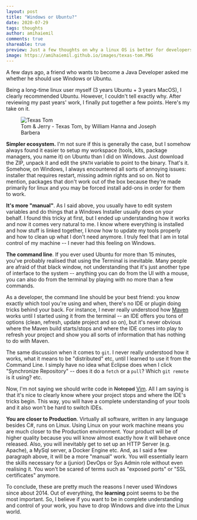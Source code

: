 ```yaml
---
layout: post
title: "Windows or Ubuntu?"
date: 2020-07-29
tags: thoughts
author: amihaiemil
comments: true
shareable: true
preview: Just a few thoughts on why a linux OS is better for developers.
image: https://amihaiemil.github.io/images/texas-tom.PNG
---
```


A few days ago, a friend who wants to become a Java Developer asked me whether he should
use Windows or Ubuntu.

Being a long-time linux user myself (3 years Ubuntu + 3 years MacOS), I clearly
recommended Ubuntu. However, I couldn't tell exactly why. After reviewing
my past years' work, I finally put together a few points. Here's my take on it.

<figure class="articleimg">
 <img src="{{page.image}}" alt="Texas Tom">
 <figcaption>
 Tom & Jerry - Texas Tom, by  William Hanna and Joseph Barbera
 </figcaption>
</figure>

**Simpler ecosystem.** I'm not sure if this is generally the case, but I somehow always
found it easier to setup my workspace (tools, kits, package managers, you name it) on
Ubuntu than I did on Windows. Just download the ZIP, unpack it and edit the ``$PATH``
variable to point to the binary. That's it. Somehow, on Windows, I always encountered
all sorts of annoying issues: installer that requires restart, missing admin rights and so on.
Not to mention, packages that don't work out of the box because they're made primarily for linux and
you may be forced install add-ons in order for them to work.

**It's more "manual"**. As I said above, you usually have to edit system variables and do things that a Windows Installer usually does on your behalf. I found this tricky at first, but I ended up understanding how it works and now it comes very natural to me. I know where everything is installed and how stuff is linked together, I know how to update my tools properly and how to clean up what I don't need anymore. I truly feel that I am in total control of my machine -- I never had this feeling on Windows.

**The command line**. If you ever used Ubuntu for more than 15 minutes, you've probably realised that using the Terminal is inevitable. Many people are afraid of that black window, not understanding that it's just another type of interface to the system -- anything you can do from the UI with a mouse, you can also do from the terminal by playing with no more than a few commands.

As a developer, the command line should be your best friend: you know exactly which tool you're using and when, there's no IDE or plugin doing tricks behind your back. For instance, I never really understood how [Maven](https://maven.apache.org/) works until I started using it from the terminal -- an IDE offers you tons of options (clean, refresh, update project and so on), but it's never obvious where the Maven build starts/stops and where the IDE comes into play to refresh your project and show you all sorts of information that has nothing to do with Maven.

The same discussion when it comes to ``git``. I never really understood how it works, what it means to be "distributed" etc, until I learned to use it from the Command Line. I simply have no idea what Eclipse does when I click "Synchronize Repository" -- does it do a ``fetch`` or a ``pull``? Which ``git remote`` is it using? etc.

Now, I'm not saying we should write code in <strike>Notepad</strike> [Vim](https://www.vim.org/). All I am saying is that it's nice to clearly know where your project stops and where the IDE's tricks begin. This way, you will have a complete understanding of your tools and it also won't be hard to switch IDEs.

**You are closer to Production**. Virtually all software, written in any language besides C#, runs on Linux. Using Linux on your work machine means you are much closer to the Production environment. Your product will be of higher quality because you will know almost exactly how it will behave once released. Also, you will inevitably get to set up an HTTP Server (e.g. Apache), a MySql server, a Docker Engine etc. And, as I said a few paragraph above, it will be a more "manual" work. You will essentially learn the skills necessary for a (junior) DevOps or Sys Admin role without even realising it. You won't be scared of terms such as "exposed ports" or "SSL certificates" anymore.


To conclude, these are pretty much the reasons I never used Windows since about 2014. Out of everything, the **learning** point seems to be the most important. So, I believe if you want to be in complete understanding and control of your work, you have to drop Windows and dive into the Linux world.

